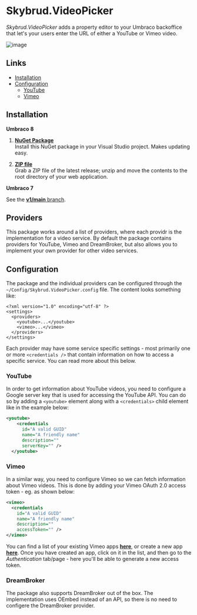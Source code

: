 # Skybrud.VideoPicker

*Skybrud.VideoPicker* adds a property editor to your Umbraco backoffice that let's your users enter the URL of either a YouTube or Vimeo video.

![image](https://user-images.githubusercontent.com/3634580/136101139-7f79fc23-e2e1-4aa6-b74f-dfe63ffbbea1.png)


## Links

- <a href="#installation">Installation</a>
- <a href="#configuration">Configuration</a>
  - <a href="#youtube">YouTube</a>
  - <a href="#vimeo">Vimeo</a>



## Installation

**Umbraco 8**

1. [**NuGet Package**][NuGetPackage]  
Install this NuGet package in your Visual Studio project. Makes updating easy.

1. [**ZIP file**][GitHubRelease]  
Grab a ZIP file of the latest release; unzip and move the contents to the root directory of your web application.

[NuGetPackage]: https://www.nuget.org/packages/Skybrud.VideoPicker/
[GitHubRelease]: https://github.com/skybrud/Skybrud.VideoPicker/releases/latest

**Umbraco 7**

See the [**v1/main** branch](https://github.com/skybrud/Skybrud.VideoPicker/tree/v1/main).

## Providers

This package works around a list of providers, where each providr is the implementation for a video service. By default the package contains providers for YouTube, Vimeo and DreamBroker, but also allows you to implement your own provider for other video services.

## Configuration

The package and the individual providers can be configured through the `~/Config/Skybrud.VideoPicker.config` file. The content looks something like:

```
<?xml version="1.0" encoding="utf-8" ?>
<settings>
  <providers>
    <youtube>...</youtube>
    <vimeo>...</vimeo>
  </providers>
</settings>
```

Each provider may have some service specific settings - most primarily one or more `<credentials />` that contain information on how to access a specific service. You can read more about this below.

### YouTube

In order to get information about YouTube videos, you need to configure a Google server key that is used for accessing the YouTube API. You can do so by adding a `<youtube>` element along with a `<credentials>` child element like in the example below:

```xml
<youtube>
    <credentials
      id="A valid GUID"
      name="A friendly name"
      description=""
      serverKey="" />
  </youtube>
```

### Vimeo

In a similar way, you need to configure Vimeo so we can fetch information about Vimeo videos. This is done by adding your Vimeo OAuth 2.0 access token - eg. as shown below:

```xml
<vimeo>
  <credentials
    id="A valid GUID"
    name="A friendly name"
    description=""
    accessToken="" />
</vimeo>
```

You can find a list of your existing Vimeo apps [**here**](https://developer.vimeo.com/apps), or create a new app [**here**](https://developer.vimeo.com/apps/new). Once you have created an app, click on it in the list, and then go to the *Authentication* tab/page - here you'll be able to generate a new access token.

### DreamBroker

The package also supports DreamBroker out of the box. The implementation uses OEmbed instead of an API, so there is no need to configere the DreamBroker provider.
